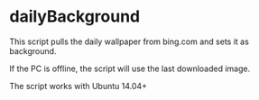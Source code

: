 # dailyBackground
This script pulls the daily wallpaper from bing.com and sets it as background.

If the PC is offline, the script will use the last downloaded image.

The script works with Ubuntu 14.04+
